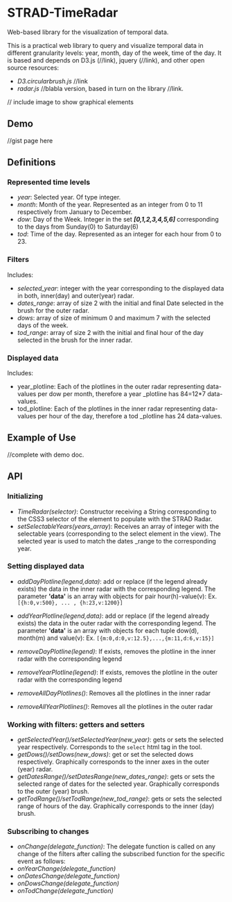 # STRAD-TimeRadar
Web-based library for the visualization of temporal data.

This is a practical web library to query and visualize temporal data in different granularity levels: year, month, day of the week, time of the day.
It is based and depends on D3.js (//link), jquery (//link), and other open source resources:
- *D3.circularbrush.js* //link
- *radar.js* //blabla version, based in turn on the library //link.

// include image to show graphical elements

## Demo
//gist page here

## Definitions
### Represented time levels
- *year*: Selected year. Of type integer.
- *month*: Month of the year. Represented as an integer from 0 to 11 respectively from January to December.
- *dow*: Day of the Week. Integer in the set **_[0,1,2,3,4,5,6]_** corresponding to the days from Sunday(0) to Saturday(6)
- *tod*: Time of the day. Represented as an integer for each hour from 0 to 23.

### Filters
Includes:
- *selected_year*: integer with the year corresponding to the displayed data in both, inner(day) and outer(year) radar.
- *dates_range*: array of size 2 with the initial and final Date selected in the brush for the outer radar.
- *dows*: array of size of minimum 0 and maximum 7 with the selected days of the week.
- *tod_range*: array of size 2 with the initial and final hour of the day selected in the brush for the inner radar.

### Displayed data
Includes:
- year_plotline: Each of the plotlines in the outer radar representing data-values per dow per month, therefore a year
_plotline has 84=12*7 data-values.
- tod_plotline: Each of the plotlines in the inner radar representing data-values per hour of the day, therefore a tod
_plotline has 24 data-values.


## Example of Use
//complete with demo doc.
## API
### Initializing
- *TimeRadar(selector)*: Constructor receiving a String corresponding to the CSS3 selector of the element to populate with the STRAD Radar.
- *setSelectableYears(years_array*): Receives an array of integer with the selectable years (corresponding to the select element in the view). The selected year is used to match the dates
_range to the corresponding year.

### Setting displayed data
- *addDayPlotline(legend,data)*: add or replace (if the legend already exists) the data in the inner radar with the corresponding legend. The parameter **'data'** is an array with objects for pair hour(h)-value(v):
    Ex. `[{h:0,v:500}, ... , {h:23,v:1200}]`
- *addYearPlotline(legend,data)*: add or replace (if the legend already exists) the data in the outer radar with the corresponding legend. The parameter **'data'** is an array with objects for each tuple dow(d), month(m) and value(v):
    Ex. `[{m:0,d:0,v:12.5},...,{m:11,d:6,v:15}]`

- *removeDayPlotline(legend)*: If exists, removes the plotline in the inner radar with the corresponding legend
- *removeYearPlotline(legend)*: If exists, removes the plotline in the outer radar with the corresponding legend
- *removeAllDayPlotlines()*: Removes all the plotlines in the inner radar
- *removeAllYearPlotlines()*: Removes all the plotlines in the outer radar

### Working with filters: getters and setters
- *getSelectedYear()/setSelectedYear(new_year)*: gets or sets the selected year respectively. Corresponds to the `select` html tag in the tool.
- *getDows()/setDows(new_dows)*: get or set the selected dows respectively. Graphically corresponds to the inner axes in the outer (year) radar.
- *getDatesRange()/setDatesRange(new_dates_range)*: gets or sets the selected range of dates for the selected year. Graphically corresponds to the outer (year) brush.
- *getTodRange()/setTodRange(new_tod_range)*: gets or sets the selected range of hours of the day. Graphically corresponds to the inner (day) brush.

### Subscribing to changes
- *onChange(delegate_function)*: The delegate function is called on any change of the filters after calling the subscribed function for the specific event as follows:
- *onYearChange(delegate_function)*
- *onDatesChange(delegate_function)* 
- *onDowsChange(delegate_function)*
- *onTodChange(delegate_function)* 

